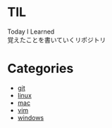 # TIL
Today I Learned  
覚えたことを書いていくリポジトリ  
# Categories
- [git](https://github.com/mizukichi3/til/tree/master/git)
- [linux](https://github.com/mizukichi3/til/tree/master/linux)
- [mac](https://github.com/mizukichi3/til/tree/master/mac)
- [vim](https://github.com/mizukichi3/til/tree/master/vim)  
- [windows](https://github.com/mizukichi3/til/tree/master/windows)  

